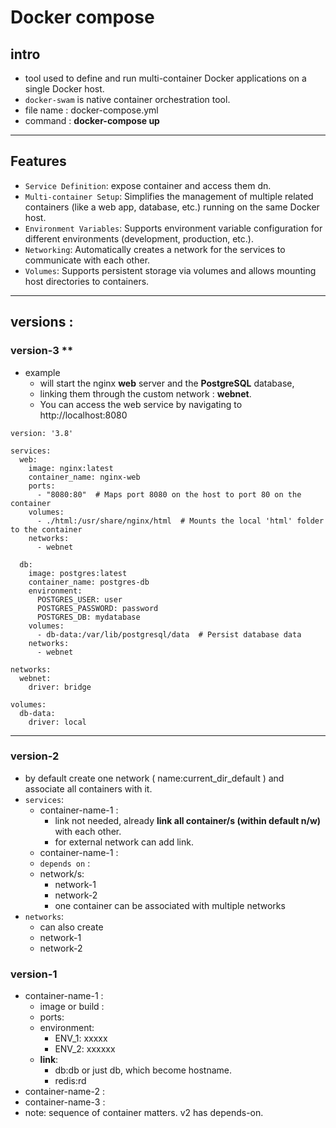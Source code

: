 # Docker compose
## intro
-  tool used to define and run multi-container Docker applications on a single Docker host.
  - `docker-swam` is native container orchestration tool.
- file name : docker-compose.yml
- command : **docker-compose up**
---
## Features
- `Service Definition`: expose container and access them dn.
- `Multi-container Setup`: Simplifies the management of multiple related containers (like a web app, database, etc.) running on the same Docker host.
- `Environment Variables`: Supports environment variable configuration for different environments (development, production, etc.).
- `Networking`: Automatically creates a network for the services to communicate with each other.
- `Volumes`: Supports persistent storage via volumes and allows mounting host directories to containers.

---
## versions :
### version-3  **
- example
  - will start the nginx **web** server and the **PostgreSQL** database, 
  - linking them through the custom network : **webnet**. 
  - You can access the web service by navigating to http://localhost:8080
```
version: '3.8'

services:
  web:
    image: nginx:latest
    container_name: nginx-web
    ports:
      - "8080:80"  # Maps port 8080 on the host to port 80 on the container
    volumes:
      - ./html:/usr/share/nginx/html  # Mounts the local 'html' folder to the container
    networks:
      - webnet

  db:
    image: postgres:latest
    container_name: postgres-db
    environment:
      POSTGRES_USER: user
      POSTGRES_PASSWORD: password
      POSTGRES_DB: mydatabase
    volumes:
      - db-data:/var/lib/postgresql/data  # Persist database data
    networks:
      - webnet

networks:
  webnet:
    driver: bridge

volumes:
  db-data:
    driver: local

```
---

### version-2
- by default create one network ( name:current_dir_default ) and associate all containers with it.
- `services`:
    - container-name-1 :
        - link not needed, already **link all container/s (within default n/w)** with each other.
        - for external network can add link.
    - container-name-1 :
    - `depends on` :
    - network/s:
        - network-1
        - network-2
        - one container can be associated with multiple networks
- `networks`:
    - can also create
    - network-1
    - network-2


### version-1
- container-name-1 :
    - image or build :
    - ports:
    - environment:
        - ENV_1: xxxxx
        - ENV_2: xxxxxx
    - **link**:
        - db:db or just db, which become hostname.
        - redis:rd
- container-name-2 :
- container-name-3 :
- note: sequence of container matters. v2 has depends-on.